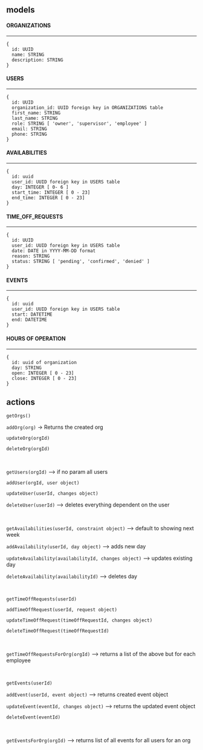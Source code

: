 ## models

#### ORGANIZATIONS
---
```
{
  id: UUID
  name: STRING
  description: STRING
}
```

#### USERS
---
```
{
  id: UUID
  organization_id: UUID foreign key in ORGANIZATIONS table
  first_name: STRING
  last_name: STRING
  role: STRING [ 'owner', 'supervisor', 'employee' ]
  email: STRING
  phone: STRING
}
```

#### AVAILABILITIES
---
```
{
  id: uuid
  user_id: UUID foreign key in USERS table
  day: INTEGER [ 0- 6 ]
  start_time: INTEGER [ 0 - 23]
  end_time: INTEGER [ 0 - 23]
}
```

#### TIME_OFF_REQUESTS
---
```
{
  id: UUID
  user_id: UUID foreign key in USERS table
  date: DATE in YYYY-MM-DD format 
  reason: STRING
  status: STRING [ 'pending', 'confirmed', 'denied' ]
}
```

#### EVENTS
---
```
{
  id: uuid
  user_id: UUID foreign key in USERS table
  start: DATETIME
  end: DATETIME 
}
```

#### HOURS OF OPERATION
---
```
{
  id: uuid of organization
  day: STRING
  open: INTEGER [ 0 - 23]
  close: INTEGER [ 0 - 23] 
}
```

## actions

`getOrgs()`

`addOrg(org)` -> Returns the created org

`updateOrg(orgId)`

`deleteOrg(orgId)`

<br>

`getUsers(orgId)` --> if no param all users

`addUser(orgId, user object)`

`updateUser(userId, changes object)`

`deleteUser(userId)` --> deletes everything dependent on the user

<br>

`getAvailabilities(userId, constraint object)` --> default to showing next week

`addAvailability(userId, day object)` --> adds new day

`updateAvailability(availabilityId, changes object)` --> updates existing day

`deleteAvailability(availabilityId)` --> deletes day

<br>

`getTimeOffRequests(userId)`

`addTimeOffRequest(userId, request object)`

`updateTimeOffRequest(timeOffRequestId, changes object)`

`deleteTimeOffRequest(timeOffRequestId)`

<br>

`getTimeOffRequestsForOrg(orgId)` --> returns a list of the above but for each employee

<br>

`getEvents(userId)`

`addEvent(userId, event object)` --> returns created event object

`updateEvent(eventId, changes object)` --> returns the updated event object

`deleteEvent(eventId)`

<br>

`getEventsForOrg(orgId)` --> returns list of all events for all users for an org
